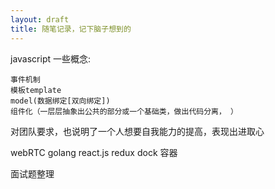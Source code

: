 ```yaml
---
layout: draft
title: 随笔记录，记下脑子想到的
---
```


javascript 一些概念:

	事件机制   
	模板template
	model(数据绑定[双向绑定])
	组件化（一层层抽象出公共的部分或一个基础类，做出代码分离， ）




对团队要求，也说明了一个人想要自我能力的提高，表现出进取心



webRTC
golang
react.js
redux
dock 容器





面试题整理

